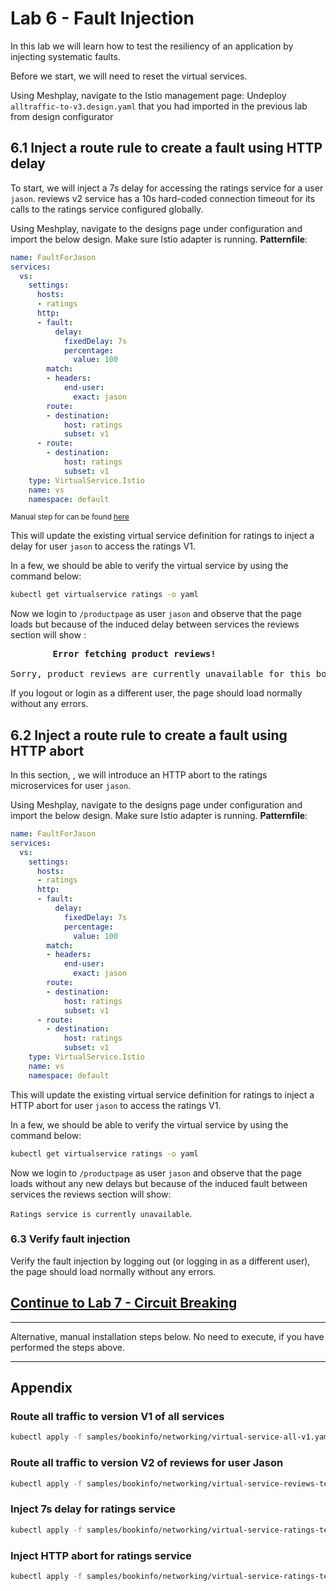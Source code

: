 # Lab 6 - Fault Injection

In this lab we will learn how to test the resiliency of an application by injecting systematic faults.

<!-- Before we start let us reset the route rules: -->

<!-- ```sh
kubectl apply -f samples/bookinfo/networking/virtual-service-all-v1.yaml 
``` -->
Before we start, we will need to reset the virtual services.

Using Meshplay, navigate to the Istio management page:
Undeploy `alltraffic-to-v3.design.yaml` that you had imported in the previous lab from design configurator

<!-- 
```sh
kubectl apply -f samples/bookinfo/networking/virtual-service-reviews-test-v2.yaml
``` -->

## 6.1 Inject a route rule to create a fault using HTTP delay

To start, we will inject a 7s delay for accessing the ratings service for a user `jason`. reviews v2 service has a 10s hard-coded connection timeout for its calls to the ratings service configured globally.

<!-- ```sh
kubectl apply -f samples/bookinfo/networking/virtual-service-ratings-test-delay.yaml
``` -->

Using Meshplay, navigate to the designs page under configuration and import the below design. Make sure Istio adapter is running.
**Patternfile**:
```yaml
name: FaultForJason
services:
  vs:
    settings:
      hosts:
      - ratings
      http:
      - fault:
          delay:
            fixedDelay: 7s
            percentage:
              value: 100
        match:
        - headers:
            end-user:
              exact: jason
        route:
        - destination:
            host: ratings
            subset: v1
      - route:
        - destination:
            host: ratings
            subset: v1
    type: VirtualService.Istio
    name: vs
    namespace: default

```

<small>Manual step for can be found [here](#appendix)</small>

This will update the existing virtual service definition for ratings to inject a delay for user `jason` to access the ratings V1.

In a few, we should be able to verify the virtual service by using the command below:
```sh
kubectl get virtualservice ratings -o yaml
```

Now we login to `/productpage` as user `jason` and observe that the page loads but because of the induced delay between services the reviews section will show :

<pre>
        <b>Error fetching product reviews!</b>

Sorry, product reviews are currently unavailable for this book.
</pre>

If you logout or login as a different user, the page should load normally without any errors.

## 6.2 Inject a route rule to create a fault using HTTP abort

In this section, , we will introduce an HTTP abort to the ratings microservices for user `jason`.

<!-- Now apply the change to the cluster:
```sh
kubectl apply -f samples/bookinfo/networking/virtual-service-ratings-test-abort.yaml
``` -->


Using Meshplay, navigate to the designs page under configuration and import the below design. Make sure Istio adapter is running.
**Patternfile**:
```yaml
name: FaultForJason
services:
  vs:
    settings:
      hosts:
      - ratings
      http:
      - fault:
          delay:
            fixedDelay: 7s
            percentage:
              value: 100
        match:
        - headers:
            end-user:
              exact: jason
        route:
        - destination:
            host: ratings
            subset: v1
      - route:
        - destination:
            host: ratings
            subset: v1
    type: VirtualService.Istio
    name: vs
    namespace: default
```

This will update the existing virtual service definition for ratings to inject a HTTP abort for user `jason` to access the ratings V1.

In a few, we should be able to verify the virtual service by using the command below:

```sh
kubectl get virtualservice ratings -o yaml
```


Now we login to `/productpage` as user `jason` and observe that the page loads without any new delays but because of the induced fault between services the reviews section will show:

 `Ratings service is currently unavailable`.

### 6.3 Verify fault injection
Verify the fault injection by logging out (or logging in as a different user), the page should load normally without any errors.

## [Continue to Lab 7 - Circuit Breaking](../lab-7/README.md)

<hr />
Alternative, manual installation steps below. No need to execute, if you have performed the steps above.
<hr />

## <a name="appendix"></a> Appendix

### Route all traffic to version V1 of all services

```sh
kubectl apply -f samples/bookinfo/networking/virtual-service-all-v1.yaml 
```

### Route all traffic to version V2 of reviews for user Jason

```sh
kubectl apply -f samples/bookinfo/networking/virtual-service-reviews-test-v2.yaml
```

### Inject 7s delay for ratings service

```sh
kubectl apply -f samples/bookinfo/networking/virtual-service-ratings-test-delay.yaml
```

### Inject HTTP abort for ratings service
```sh
kubectl apply -f samples/bookinfo/networking/virtual-service-ratings-test-abort.yaml
```


